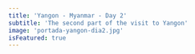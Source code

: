 ```yaml
---
title: 'Yangon - Myanmar - Day 2'
subtitle: 'The second part of the visit to Yangon'
image: 'portada-yangon-dia2.jpg'
isFeatured: true
---
```

